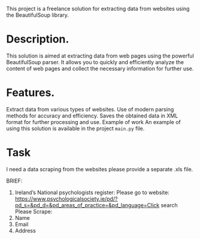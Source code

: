 This project is a freelance solution for extracting data from websites using the BeautifulSoup library.

# Description.
This solution is aimed at extracting data from web pages using the powerful BeautifulSoup parser. It allows you to quickly and efficiently analyze the content of web pages and collect the necessary information for further use.

# Features.
Extract data from various types of websites.
Use of modern parsing methods for accuracy and efficiency.
Saves the obtained data in XML format for further processing and use.
Example of work
An example of using this solution is available in the project ```main.py``` file.


# Task

I need a data scraping from the websites please provide a separate .xls file.

BRIEF:
1. Ireland’s National psychologists register:
Please go to website:
https://www.psychologicalsociety.ie/pd/?pd_s=&pd_d=&pd_areas_of_practice=&pd_language=Click search
Please Scrape:
1. Name
2. Email
3. Address

